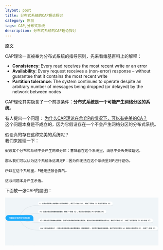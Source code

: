 ```yaml
---
layout: post
title: 分布式系统的CAP理论探讨
category: 原创
tags: CAP,分布式系统
description: 分布式系统的CAP理论探讨
---
```


[原文](https://zhuanlan.zhihu.com/p/40512502)

CAP理论一直被奉为分布式系统的指导原则，先来看维基百科上的解释：

* **Consistency**: Every read receives the most recent write or an error
* **Availability**: Every request receives a (non-error) response – without guarantee that it contains the most recent write
* **Partition tolerance**: The system continues to operate despite an arbitrary number of messages being dropped (or delayed) by the network between nodes

CAP理论其实隐含了一个前提条件：**分布式系统是一个可能产生网络分区的系统**。

有人提出一个问题：
[为什么CAP理论在舍弃P的情况下，可以有完美的CA？](https://www.zhihu.com/question/285878189)   
这个问题本身是不成立的，因为它假设存在一个不会产生网络分区的分布式系统。  

假设真的存在这种完美的系统呢？  
我们来推理一下：

```
假设某个分布式系统不会产生网络分区：意味着在这个系统里，消息不会丢失或延迟。

那么我们可以认为这个系统永远满足P：因为你无法在这个系统里对P进行证伪。

所以在这个系统里，P是无法被舍弃的。

这与问题本身产生矛盾。
```
下面放一张CAP的脑图： 

<a href="https://github.com/laosijikaichele/img-repo/raw/master/QQ20180725-115508%402x.png" rel="">![Foo](https://github.com/laosijikaichele/img-repo/raw/master/QQ20180725-115508%402x.png)</a>